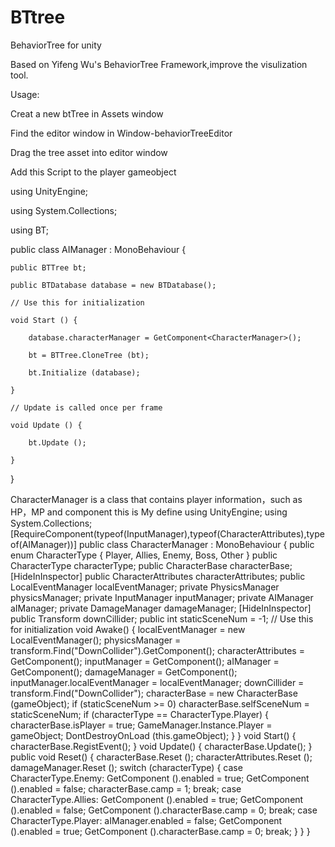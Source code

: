 # BTtree
BehaviorTree for unity

Based on Yifeng Wu's BehaviorTree Framework,improve the visulization tool.

Usage:

Creat a new btTree in Assets window

Find the editor window in Window-behaviorTreeEditor

Drag the tree asset into editor window

Add this Script to the player gameobject

using UnityEngine;

using System.Collections;

using BT;

public class AIManager : MonoBehaviour {

	public BTTree bt;
	
	public BTDatabase database = new BTDatabase();
	
	// Use this for initialization
	
	void Start () {
	
		database.characterManager = GetComponent<CharacterManager>();
		
		bt = BTTree.CloneTree (bt);
		
		bt.Initialize (database);
		
	}
	
	// Update is called once per frame
	
	void Update () {
	
		bt.Update ();
		
	}

}


CharacterManager is a class that contains player information，such as HP，MP and component
this is My define
using UnityEngine;
using System.Collections;
[RequireComponent(typeof(InputManager),typeof(CharacterAttributes),typeof(AIManager))]
public class CharacterManager : MonoBehaviour {
	public enum CharacterType
	{
		Player,
		Allies,
		Enemy,
		Boss,
		Other
	}
	public CharacterType characterType;
	public CharacterBase characterBase;
	[HideInInspector]
	public CharacterAttributes characterAttributes;
	public LocalEventManager localEventManager;
	private PhysicsManager physicsManager;
	private InputManager inputManager;
	private AIManager aIManager;
	private DamageManager damageManager;
	[HideInInspector]
	public Transform downCillider;
	public int staticSceneNum = -1;
	// Use this for initialization
	void Awake()
	{
		localEventManager = new LocalEventManager();
		physicsManager = transform.Find("DownCollider").GetComponent<PhysicsManager>();
		characterAttributes = GetComponent<CharacterAttributes>();
		inputManager = GetComponent<InputManager>();
		aIManager = GetComponent<AIManager>();
		damageManager = GetComponent<DamageManager>();
		inputManager.localEventManager = localEventManager;
		downCillider = transform.Find("DownCollider");
		characterBase = new CharacterBase (gameObject);
		if (staticSceneNum >= 0)
			characterBase.selfSceneNum = staticSceneNum;
		if (characterType == CharacterType.Player) {
			characterBase.isPlayer = true;
			GameManager.Instance.Player = gameObject;
			DontDestroyOnLoad (this.gameObject);
		}
	}
	void Start()
	{
		characterBase.RegistEvent();
	}
	void Update()
	{
		characterBase.Update();
	}
	public void Reset()
	{
		characterBase.Reset ();
		characterAttributes.Reset ();
		damageManager.Reset ();
		switch (characterType) {
		case CharacterType.Enemy:
			GetComponent<AIManager> ().enabled = true;
			GetComponent<InputManager> ().enabled = false;
			characterBase.camp = 1;
			break;
		case CharacterType.Allies:
			GetComponent<AIManager> ().enabled = true;
			GetComponent<InputManager> ().enabled = false;
			GetComponent<CharacterManager> ().characterBase.camp = 0;
			break;
		case CharacterType.Player:
			aIManager.enabled = false;
			GetComponent<InputManager> ().enabled = true;
			GetComponent<CharacterManager> ().characterBase.camp = 0;
			break;
		}
	}
}
